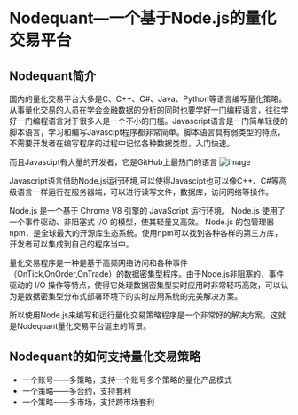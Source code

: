 # Nodequant—一个基于Node.js的量化交易平台
## Nodequant简介
国内的量化交易平台大多是C、C++、C#、Java、Python等语言编写量化策略。从事量化交易的人员在学会金融数据的分析的同时也要学好一门编程语言，往往学好一门编程语言对于很多人是一个不小的门槛。Javascript语言是一门简单轻便的脚本语言，学习和编写Javascipt程序都非常简单。脚本语言具有弱类型的特点，不需要开发者在编写程序的过程中记忆各种数据类型，入门快速。

而且Javascipt有大量的开发者，它是GitHub上最热门的语言
![image](http://thumbnail0.baidupcs.com/thumbnail/5f251068d500ba14625c1dbe5de7deaa?fid=1007916211-250528-185312675350557&time=1499306400&rt=sh&sign=FDTAER-DCb740ccc5511e5e8fedcff06b081203-GkTaxgs0FwBcDkEjwCpm%2BmL9PDc%3D&expires=8h&chkv=0&chkbd=0&chkpc=&dp-logid=4323663314721508459&dp-callid=0&size=c710_u400&quality=100&vuk=-&ft=video)

Javascript语言借助Node.js运行环境,可以使得Javascipt也可以像C++、C#等高级语言一样运行在服务器端，可以进行读写文件，数据库，访问网络等操作。

Node.js 是一个基于 Chrome V8 引擎的 JavaScript 运行环境。 
Node.js 使用了一个事件驱动、非阻塞式 I/O 的模型，使其轻量又高效。 
Node.js 的包管理器 npm，是全球最大的开源库生态系统。使用npm可以找到各种各样的第三方库，开发者可以集成到自己的程序当中。

量化交易程序是一种是基于高频网络访问和各种事件（OnTick,OnOrder,OnTrade）的数据密集型程序。由于Node.js非阻塞的，事件驱动的 I/O 操作等特点，使得它处理数据密集型实时应用时非常轻巧高效，可以认为是数据密集型分布式部署环境下的实时应用系统的完美解决方案。

所以使用Node.js来编写和运行量化交易策略程序是一个非常好的解决方案。这就是Nodequant量化交易平台诞生的背景。


## Nodequant的如何支持量化交易策略
- 一个账号——多策略，支持一个账号多个策略的量化产品模式
- 一个策略——多合约，支持套利
- 一个策略——多市场，支持跨市场套利
